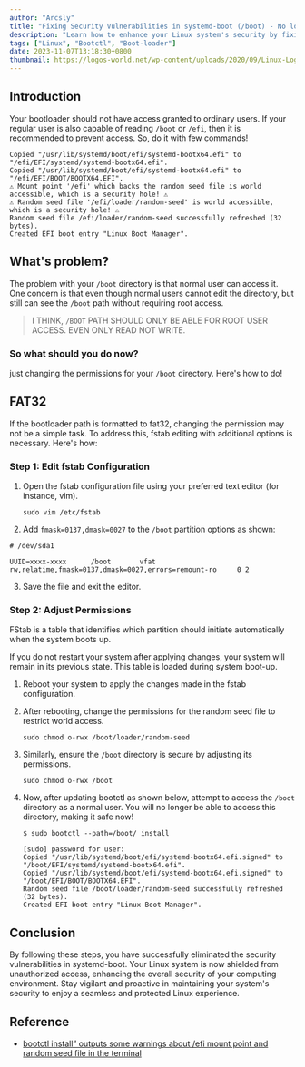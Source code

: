 ```yaml
---
author: "Arcsly"
title: "Fixing Security Vulnerabilities in systemd-boot (/boot) - No longer accessible to normal users: A Step-by-Step Guide"
description: "Learn how to enhance your Linux system's security by fixing vulnerabilities in systemd-boot (/boot). Follow this step-by-step guide to restrict access, ensuring that critical boot files are no longer accessible to normal users, bolstering your system's defenses."
tags: ["Linux", "Bootctl", "Boot-loader"]
date: 2023-11-07T13:18:30+0800
thumbnail: https://logos-world.net/wp-content/uploads/2020/09/Linux-Logo-1996-present.png
---
```


## Introduction

Your bootloader should not have access granted to ordinary users. If your regular user is also capable of reading `/boot` or `/efi`, then it is recommended to prevent access. So, do it with few commands!

```shell
Copied "/usr/lib/systemd/boot/efi/systemd-bootx64.efi" to "/efi/EFI/systemd/systemd-bootx64.efi".
Copied "/usr/lib/systemd/boot/efi/systemd-bootx64.efi" to "/efi/EFI/BOOT/BOOTX64.EFI".
⚠️ Mount point '/efi' which backs the random seed file is world accessible, which is a security hole! ⚠️
⚠️ Random seed file '/efi/loader/random-seed' is world accessible, which is a security hole! ⚠️
Random seed file /efi/loader/random-seed successfully refreshed (32 bytes).
Created EFI boot entry "Linux Boot Manager".
```

## What's problem?

The problem with your `/boot` directory is that normal user can access it. One concern is that even though normal users cannot edit the directory, but still can see the `/boot` path without requiring root access.

>I THINK, `/BOOT` PATH SHOULD ONLY BE ABLE FOR ROOT USER ACCESS. EVEN ONLY READ NOT WRITE.

### So what should you do now?

just changing the permissions for your `/boot` directory. Here's how to do!

## FAT32

If the bootloader path is formatted to fat32, changing the permission may not be a simple task. To address this, fstab editing with additional options is necessary. Here's how:

### Step 1: Edit fstab Configuration

1. Open the fstab configuration file using your preferred text editor (for instance, vim).

   ```shell
   sudo vim /etc/fstab
   ```

2. Add `fmask=0137,dmask=0027` to the `/boot` partition options as shown:

```shell
# /dev/sda1

UUID=xxxx-xxxx      /boot       vfat        rw,relatime,fmask=0137,dmask=0027,errors=remount-ro     0 2
```

3. Save the file and exit the editor.

### Step 2: Adjust Permissions

FStab is a table that identifies which partition should initiate automatically when the system boots up.

If you do not restart your system after applying changes, your system will remain in its previous state. This table is loaded during system boot-up.

1. Reboot your system to apply the changes made in the fstab configuration.

2. After rebooting, change the permissions for the random seed file to restrict world access.

   ```shell
   sudo chmod o-rwx /boot/loader/random-seed
   ```

3. Similarly, ensure the `/boot` directory is secure by adjusting its permissions.

   ```shell
   sudo chmod o-rwx /boot
   ```

4. Now, after updating bootctl as shown below, attempt to access the `/boot` directory as a normal user. You will no longer be able to access this directory, making it safe now!

    ```shell
    $ sudo bootctl --path=/boot/ install

    [sudo] password for user: 
    Copied "/usr/lib/systemd/boot/efi/systemd-bootx64.efi.signed" to "/boot/EFI/systemd/systemd-bootx64.efi".
    Copied "/usr/lib/systemd/boot/efi/systemd-bootx64.efi.signed" to "/boot/EFI/BOOT/BOOTX64.EFI".
    Random seed file /boot/loader/random-seed successfully refreshed (32 bytes).
    Created EFI boot entry "Linux Boot Manager".
    ```

## Conclusion

By following these steps, you have successfully eliminated the security vulnerabilities in systemd-boot. Your Linux system is now shielded from unauthorized access, enhancing the overall security of your computing environment. Stay vigilant and proactive in maintaining your system's security to enjoy a seamless and protected Linux experience.

## Reference

- [bootctl install” outputs some warnings about /efi mount point and random seed file in the terminal](https://forum.endeavouros.com/t/bootctl-install-outputs-some-warnings-about-efi-mount-point-and-random-seed-file-in-the-terminal/43991)